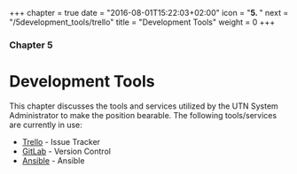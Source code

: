 +++
chapter = true
date = "2016-08-01T15:22:03+02:00"
icon = "<b>5. </b>"
next = "/5development_tools/trello"
title = "Development Tools"
weight = 0
+++

### Chapter 5

# Development Tools

This chapter discusses the tools and services utilized by the UTN System
Administrator to make the position bearable. The following tools/services are
currently in use:

- [Trello](/development_tools/trello) - Issue Tracker
- [GitLab](/development_tools/gitlab) - Version Control
- [Ansible](/development_tools/ansible) - Ansible
